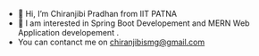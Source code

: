 - 👋 Hi, I’m  Chiranjibi Pradhan from IIT PATNA
- 🌱 I am interested in Spring Boot Developement and MERN Web Application developement .
- You can contanct me on chiranjibismg@gmail.com

<!---
chiranjibismg/chiranjibismg is a ✨ special ✨ repository because its `README.md` (this file) appears on your GitHub profile.
You can click the Preview link to take a look at your changes.
--->
